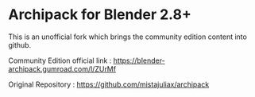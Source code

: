 # Archipack for Blender 2.8+

This is an unofficial fork which brings the community edition content into github. 

Community Edition official link : https://blender-archipack.gumroad.com/l/ZUrMf

Original Repository : https://github.com/mistajuliax/archipack
